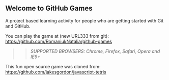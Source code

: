 ## Welcome to GitHub Games

A project based learning activity for people who are getting started with Git and GitHub.

You can play the game at (new URL333 from git): https://github.com/RomaniukNatalia/github-games

>> _*SUPPORTED BROWSERS*: Chrome, Firefox, Safari, Opera and IE9+_

This fun open source game was cloned from: https://github.com/jakesgordon/javascript-tetris
